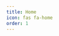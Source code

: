 ```yaml
---
title: Home
icon: fas fa-home
order: 1
---
```


<style>
/* all the CSS animations etc... */
</style>

<div class="home-container">
  <!-- your home content -->
</div>

